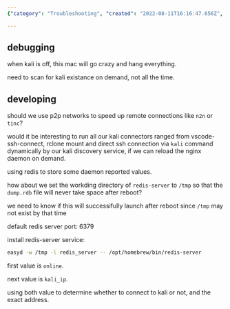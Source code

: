 ```yaml
---
{"category": "Troubleshooting", "created": "2022-08-11T16:16:47.656Z", "date": "2022-08-11 16:16:47", "description": "This article provides a comprehensive guide on troubleshooting Kali Linux on MacOS, covering various topics such as offline debugging, utilizing Peer-to-Peer (P2P) networks to improve connection speed, using dynamic connectors, storing Redis values, and setting the Redis working directory to optimize disk space utilization.", "modified": "2022-08-27T15:28:54.152Z", "tags": ["host discovery", "remote control", "service", "system manage"], "title": "the kali command on macos"}

---
```


## debugging

when kali is off, this mac will go crazy and hang everything.

need to scan for kali existance on demand, not all the time.

## developing

should we use p2p networks to speed up remote connections like `n2n` or `tinc`?

would it be interesting to run all our kali connectors ranged from vscode-ssh-connect, rclone mount and direct ssh connection via `kali` command dynamically by our kali discovery service, if we can reload the nginx daemon on demand.

using redis to store some daemon reported values.

how about we set the workding directory of `redis-server` to `/tmp` so that the `dump.rdb` file will never take space after reboot?

we need to know if this will successifully launch after reboot since `/tmp` may not exist by that time

default redis server port: 6379

install redis-server service:
```bash
easyd -w /tmp -l redis_server -- /opt/homebrew/bin/redis-server

```

first value is `online`.

next value is `kali_ip`.

using both value to determine whether to connect to kali or not, and the exact address.
